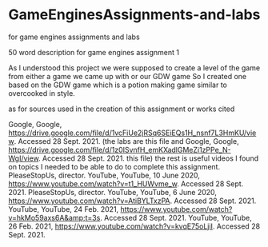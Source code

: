 # GameEnginesAssignments-and-labs
 for game engines assignments and labs 
 
 50 word description for game engines assignment 1

As I understood this project we were supposed to create a level of the game from either a game we came up with or our GDW game So I created one based on the GDW game which is a potion making game similar to overcooked in style.

as for sources used in the creation of this assignment  or works cited 

Google, Google, https://drive.google.com/file/d/1vcFiUe2jRSq6SEiEQs1H_nsnf7L3HmKU/view. Accessed 28 Sept. 2021.  (the labs are this file and 
Google, Google, https://drive.google.com/file/d/1z0ISvnfH_emKXadlGMeZi1zPPe_N-WgI/view. Accessed 28 Sept. 2021.  this file)
the rest is useful videos I found on topics I needed to be able to do to complete this assignment.
PleaseStopUs, director. YouTube, YouTube, 10 June 2020, https://www.youtube.com/watch?v=t1_HUWvme_w. Accessed 28 Sept. 2021. 
PleaseStopUs, director. YouTube, YouTube, 6 June 2020, https://www.youtube.com/watch?v=AtiBYLTxzPA. Accessed 28 Sept. 2021. 
YouTube, YouTube, 24 Feb. 2021, https://www.youtube.com/watch?v=hkMo59axs6A&amp;t=3s. Accessed 28 Sept. 2021. 
YouTube, YouTube, 26 Feb. 2021, https://www.youtube.com/watch?v=kvqE75oLjiI. Accessed 28 Sept. 2021. 
